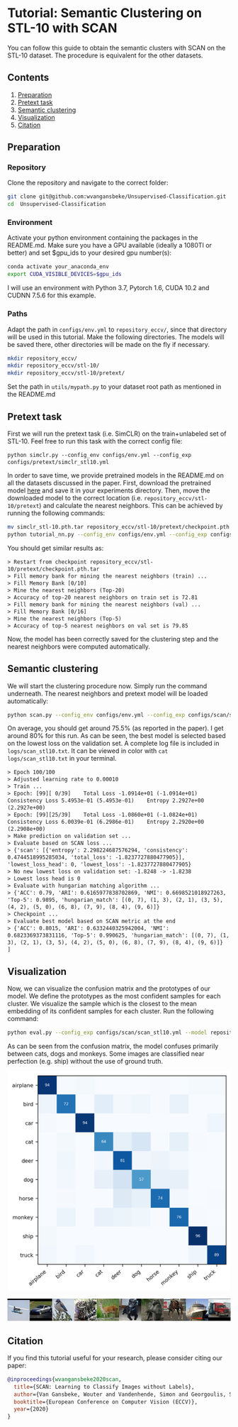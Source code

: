 # Tutorial: Semantic Clustering on STL-10 with SCAN

You can follow this guide to obtain the semantic clusters with SCAN on the STL-10 dataset. The procedure is equivalent for the other datasets. 

## Contents
1. [Preparation](#preparation)
0. [Pretext task](#pretext-task)
0. [Semantic clustering](#semantic-clustering)
0. [Visualization](#visualization)
0. [Citation](#citation)

## Preparation
### Repository
Clone the repository and navigate to the correct folder:
```bash
git clone git@github.com:wvangansbeke/Unsupervised-Classification.git
cd  Unsupervised-Classification
```

### Environment
Activate your python environment containing the packages in the README.md.
Make sure you have a GPU available (ideally a 1080TI or better) and set $gpu_ids to your desired gpu number(s):
```bash
conda activate your_anaconda_env
export CUDA_VISIBLE_DEVICES=$gpu_ids
```
I will use an environment with Python 3.7, Pytorch 1.6, CUDA 10.2 and CUDNN 7.5.6 for this example.

### Paths
Adapt the path in `configs/env.yml` to `repository_eccv/`, since that directory will be used in this tutorial. 
Make the following directories. The models will be saved there, other directories will be made on the fly if necessary.
```bash
mkdir repository_eccv/
mkdir repository_eccv/stl-10/
mkdir repository_eccv/stl-10/pretext/
```
Set the path in `utils/mypath.py` to your dataset root path as mentioned in the README.md

## Pretext task
First we will run the pretext task (i.e. SimCLR) on the train+unlabeled set of STL-10. 
Feel free to run this task with the correct config file:
```
python simclr.py --config_env configs/env.yml --config_exp configs/pretext/simclr_stl10.yml 
```

In order to save time, we provide pretrained models in the README.md on all the datasets discussed in the paper. 
First, download the pretrained model [here](https://drive.google.com/file/d/1261NDFfXuKR2Dh4RWHYYhcicdcPag9NZ/view?usp=sharing) and save it in your experiments directory. Then, move the downloaded model to the correct location (i.e. `repository_eccv/stl-10/pretext`) and calculate the nearest neighbors. This can be achieved by running the following commands:
```bash
mv simclr_stl-10.pth.tar repository_eccv/stl-10/pretext/checkpoint.pth.tar  # Move model to correct folder
python tutorial_nn.py --config_env configs/env.yml --config_exp configs/    # Compute neighbors
```

You should get similar results as:
```
> Restart from checkpoint repository_eccv/stl-10/pretext/checkpoint.pth.tar
> Fill memory bank for mining the nearest neighbors (train) ...
> Fill Memory Bank [0/10]
> Mine the nearest neighbors (Top-20)
> Accuracy of top-20 nearest neighbors on train set is 72.81
> Fill memory bank for mining the nearest neighbors (val) ...
> Fill Memory Bank [0/16]
> Mine the nearest neighbors (Top-5)
> Accuracy of top-5 nearest neighbors on val set is 79.85
```
Now, the model has been correctly saved for the clustering step and the nearest neighbors were computed automatically. 

## Semantic clustering

We will start the clustering procedure now. Simply run the command underneath. The nearest neighbors and pretext model will be loaded automatically:
```bash
python scan.py --config_env configs/env.yml --config_exp configs/scan/scan_stl10.yml
```

On average, you should get around 75.5% (as reported in the paper). I get around 80% for this run.
As can be seen, the best model is selected based on the lowest loss on the validation set. 
A complete log file is included in `logs/scan_stl10.txt`. It can be viewed in color with `cat logs/scan_stl10.txt` in your terminal.
```
> Epoch 100/100
> Adjusted learning rate to 0.00010
> Train ...
> Epoch: [99][ 0/39]    Total Loss -1.0914e+01 (-1.0914e+01) Consistency Loss 5.4953e-01 (5.4953e-01)    Entropy 2.2927e+00 (2.2927e+00)
> Epoch: [99][25/39]    Total Loss -1.0860e+01 (-1.0824e+01) Consistency Loss 6.0039e-01 (6.2986e-01)    Entropy 2.2920e+00 (2.2908e+00)
> Make prediction on validation set ...
> Evaluate based on SCAN loss ...
> {'scan': [{'entropy': 2.298224687576294, 'consistency': 0.4744518995285034, 'total_loss': -1.8237727880477905}], 'lowest_loss_head': 0, 'lowest_loss': -1.8237727880477905}
> No new lowest loss on validation set: -1.8248 -> -1.8238
> Lowest loss head is 0
> Evaluate with hungarian matching algorithm ...
> {'ACC': 0.79, 'ARI': 0.6165977838702869, 'NMI': 0.6698521018927263, 'Top-5': 0.9895, 'hungarian_match': [(0, 7), (1, 3), (2, 1), (3, 5), (4, 2), (5, 0), (6, 8), (7, 9), (8, 4), (9, 6)]}
> Checkpoint ...
> Evaluate best model based on SCAN metric at the end
> {'ACC': 0.8015, 'ARI': 0.6332440325942004, 'NMI': 0.6823369373831116, 'Top-5': 0.990625, 'hungarian_match': [(0, 7), (1, 3), (2, 1), (3, 5), (4, 2), (5, 0), (6, 8), (7, 9), (8, 4), (9, 6)]}  ]
```

## Visualization
Now, we can visualize the confusion matrix and the prototypes of our model. We define the prototypes as the most confident samples for each cluster. We visualize the sample which is the closest to the mean embedding of its confident samples for each cluster. Run the following command:
```bash
python eval.py --config_exp configs/scan/scan_stl10.yml --model repository_eccv/stl-10/scan/model.pth.tar --visualize_prototypes
```
As can be seen from the confusion matrix, the model confuses primarily between cats, dogs and monkeys. Some images are classified near perfection (e.g. ship) without the use of ground truth.
<p align="center">
    <img src="images/tutorial/confusion_matrix_stl10.png" width="600" />
</p>
<p align="center">
    <img src="images/tutorial/prototypes_stl10.jpg" width="600"/>
</p>


## Citation

If you find this tutorial useful for your research, please consider citing our paper:

```bibtex
@inproceedings{wvangansbeke2020scan,
  title={SCAN: Learning to Classify Images without Labels},
  author={Van Gansbeke, Wouter and Vandenhende, Simon and Georgoulis, Stamatios and Proesmans, Marc and Van Gool, Luc},
  booktitle={European Conference on Computer Vision (ECCV)},
  year={2020}
}
```
